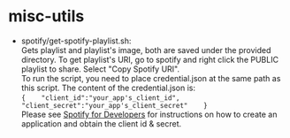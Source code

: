 # misc-utils
- spotify/get-spotify-playlist.sh:    
  Gets playlist and playlist's image, both are saved under the provided directory. 
  To get playlist's URI, go to spotify and right click the PUBLIC playlist to share. 
  Select "Copy Spotify URI".   
  To run the script, you need to place credential.json at the same path as this script. 
  The content of the credential.json is:   
  `{   
    "client_id":"your_app's_client_id",   
    "client_secret":"your_app's_client_secret"   
  }`   
  Please see [Spotify for Developers](https://developer.spotify.com/) for instructions 
  on how to create an application and obtain the client id & secret.
